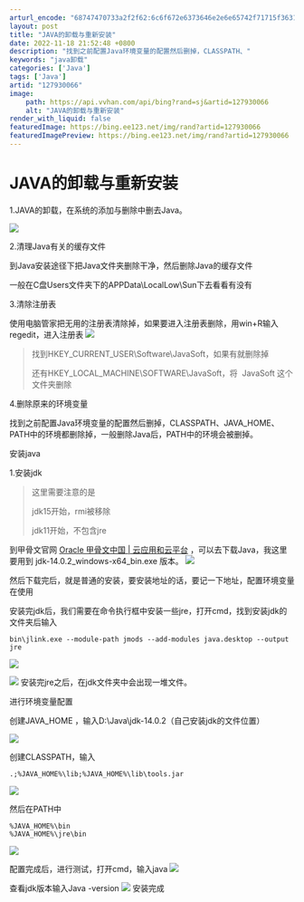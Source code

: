 ```yaml
---
arturl_encode: "68747470733a2f2f62:6c6f672e6373646e2e6e65742f71715f36313839373134312f:61727469636c652f64657461696c732f313237393330303636"
layout: post
title: "JAVA的卸载与重新安装"
date: 2022-11-18 21:52:48 +0800
description: "找到之前配置Java环境变量的配置然后删掉，CLASSPATH、"
keywords: "java卸载"
categories: ['Java']
tags: ['Java']
artid: "127930066"
image:
    path: https://api.vvhan.com/api/bing?rand=sj&artid=127930066
    alt: "JAVA的卸载与重新安装"
render_with_liquid: false
featuredImage: https://bing.ee123.net/img/rand?artid=127930066
featuredImagePreview: https://bing.ee123.net/img/rand?artid=127930066
---
```


# JAVA的卸载与重新安装

1.JAVA的卸载，在系统的添加与删除中删去Java。

![](https://i-blog.csdnimg.cn/blog_migrate/3e86443cdd31b3494d0382a4a0817492.png)

2.清理Java有关的缓存文件

到Java安装途径下把Java文件夹删除干净，然后删除Java的缓存文件

一般在C盘Users文件夹下的APPData\LocalLow\Sun下去看看有没有

3.清除注册表

使用电脑管家把无用的注册表清除掉，如果要进入注册表删除，用win+R输入regedit，进入注册表
![](https://i-blog.csdnimg.cn/blog_migrate/f08ae52efb1d986dbc5c90dde97f819a.png)

> 找到HKEY\_CURRENT\_USER\Software\JavaSoft，如果有就删除掉
>
> 还有HKEY\_LOCAL\_MACHINE\SOFTWARE\JavaSoft，将  JavaSoft 这个文件夹删除

4.删除原来的环境变量

找到之前配置Java环境变量的配置然后删掉，CLASSPATH、JAVA\_HOME、PATH中的环境都删除掉，一般删除Java后，PATH中的环境会被删掉。

安装java

1.安装jdk

> 这里需要注意的是
>
> jdk15开始，rmi被移除
>   
> jdk11开始，不包含jre

到甲骨文官网
[Oracle 甲骨文中国 | 云应用和云平台](https://www.oracle.com/cn/ "Oracle 甲骨文中国 | 云应用和云平台")
，可以去下载Java，我这里要用到
jdk-14.0.2\_windows-x64\_bin.exe
版本。
![](https://i-blog.csdnimg.cn/blog_migrate/1e66937cf516cd589075f6aa60ff06d0.png)

然后下载完后，就是普通的安装，要安装地址的话，要记一下地址，配置环境变量在使用

安装完jdk后，我们需要在命令执行框中安装一些jre，打开cmd，找到安装jdk的文件夹后输入

```
bin\jlink.exe --module-path jmods --add-modules java.desktop --output jre
```

![](https://i-blog.csdnimg.cn/blog_migrate/4063067ec3232d42761c7bfc08f8d4aa.jpeg)

![](https://i-blog.csdnimg.cn/blog_migrate/8917939371e6aa4a8a7c0e224e8cf7c9.png)
安装完jre之后，在jdk文件夹中会出现一堆文件。

进行环境变量配置

创建JAVA\_HOME ，输入D:\Java\jdk-14.0.2（自己安装jdk的文件位置）

![](https://i-blog.csdnimg.cn/blog_migrate/2cf5112a007be3a17d5d67523fb5cc3f.png)

创建CLASSPATH，输入

```
.;%JAVA_HOME%\lib;%JAVA_HOME%\lib\tools.jar
```

![](https://i-blog.csdnimg.cn/blog_migrate/9a9fd4cdc857af2e31017c7f129af218.png)

然后在PATH中

```
%JAVA_HOME%\bin
%JAVA_HOME%\jre\bin
```

![](https://i-blog.csdnimg.cn/blog_migrate/1e0c3b7d000e76fe18668a2c63a85ed7.png)

配置完成后，进行测试，打开cmd，输入java
![](https://i-blog.csdnimg.cn/blog_migrate/ebcf36f6830c3fb12fee43e66a1a3a73.png)

查看jdk版本输入Java -version
![](https://i-blog.csdnimg.cn/blog_migrate/0b01e957f54bb4d52a2108ca66b957cd.png)
安装完成